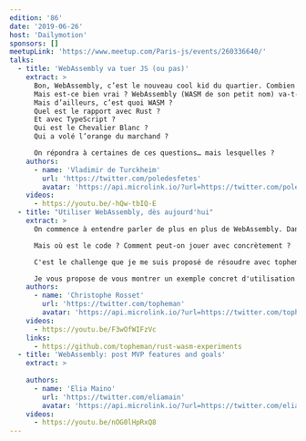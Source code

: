 ```yaml
---
edition: '86'
date: '2019-06-26'
host: 'Dailymotion'
sponsors: []
meetupLink: 'https://www.meetup.com/Paris-js/events/260336640/'
talks:
  - title: 'WebAssembly va tuer JS (ou pas)'
    extract: >
      Bon, WebAssembly, c’est le nouveau cool kid du quartier. Combien de fois on a entendu des collègues balancer un “nan mais bientôt avec WebAssembly on aura plus à subir JS”.
      Mais est-ce bien vrai ? WebAssembly (WASM de son petit nom) va-t-il mettre fin à plusieurs décennies de règne sans partage de JS sur les browsers ?
      Mais d’ailleurs, c’est quoi WASM ?
      Quel est le rapport avec Rust ?
      Et avec TypeScript ?
      Qui est le Chevalier Blanc ?
      Qui a volé l’orange du marchand ?

      On répondra à certaines de ces questions… mais lesquelles ?
    authors:
      - name: 'Vladimir de Turckheim'
        url: 'https://twitter.com/poledesfetes'
        avatar: 'https://api.microlink.io/?url=https://twitter.com/poledesfetes&amps;embed=image.url'
    videos:
      - https://youtu.be/-hQw-tbIQ-E
  - title: "Utiliser WebAssembly, dès aujourd'hui"
    extract: >
      On commence à entendre parler de plus en plus de WebAssembly. Dans tous les talks, on nous présente des benchmarks, des diagrammes ... on nous explique la théorie ...  

      Mais où est le code ? Comment peut-on jouer avec concrètement ?  

      C'est le challenge que je me suis proposé de résoudre avec topheman/rust-wasm-experiments.  

      Je vous propose de vous montrer un exemple concret d'utilisation de WebAssembly avec Rust.
    authors:
      - name: 'Christophe Rosset'
        url: 'https://twitter.com/topheman'
        avatar: 'https://api.microlink.io/?url=https://twitter.com/topheman&amps;embed=image.url'
    videos:
      - https://youtu.be/F3wOfWIFzVc
    links:
      - https://github.com/topheman/rust-wasm-experiments
  - title: 'WebAssembly: post MVP features and goals'
    extract: >
      
    authors:
      - name: 'Elia Maino'
        url: 'https://twitter.com/eliamain'
        avatar: 'https://api.microlink.io/?url=https://twitter.com/eliamain&amps;embed=image.url'
    videos:
      - https://youtu.be/nOG0lHpRxQ8
---
```

